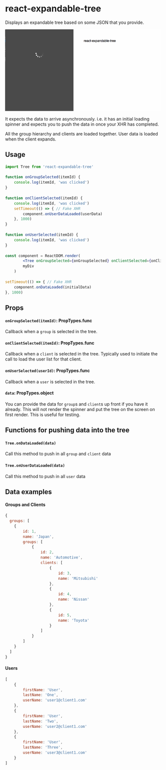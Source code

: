 # react-expandable-tree

Displays an expandable tree based on some JSON that you provide. 

![expandable tree gif](https://raw.githubusercontent.com/fauna5/react-expandable-tree/master/react-expandable-tree.gif)

It expects the data to arrive asynchronously. i.e. it has an initial loading spinner and expects you to push the data in once your XHR has completed. 

All the group hierarchy and clients are loaded together. User data is loaded when the client expands.

## Usage

```jsx
import Tree from 'react-expandable-tree'

function onGroupSelected(itemId) {
	console.log(itemId, 'was clicked')
}

function onClientSelected(itemId) {
    console.log(itemId, 'was clicked')
    setTimeout(() => { // Fake XHR
        component.onUserDataLoaded(userData)
    }, 1000)
}

function onUserSelected(itemId) {
	console.log(itemId, 'was clicked')
}

const component = ReactDOM.render(
		<Tree onGroupSelected={onGroupSelected} onClientSelected={onClientSelected} onUserSelected={onUserSelected}/>,
		myDiv
	)

setTimeout(() => { // Fake XHR
	component.onDataLoaded(initialData)
}, 1000)

```

## Props

#### `onGroupSelected(itemId)`: PropTypes.func

Callback when a `group` is selected in the tree.

#### `onClientSelected(itemId)`: PropTypes.func

Callback when a `client` is selected in the tree. Typically used to initiate the call to load the user list for that client.

#### `onUserSelected(userId)`: PropTypes.func

Callback when a `user` is selected in the tree.

#### `data`: PropTypes.object

You can provide the data for `group`s and `client`s up front if you have it already. This will not render the spinner and put the tree on the screen on first render. This is useful for testing.

## Functions for pushing data into the tree

#### `Tree.onDataLoaded(data)`

Call this method to push in all `group` and `client` data

#### `Tree.onUserDataLoaded(data)`

Call this method to push in all `user` data

## Data examples

#### Groups and Clients

```jsx
{
  groups: [
    {
        id: 1,
        name: 'Japan',
        groups: [
            {
                id: 2,
                name: 'Automotive',
                clients: [
                    {
                        id: 3,
                        name: 'Mitsubishi'
                    },
                    {
                        id: 4,
                        name: 'Nissan'
                    },
                    {
                        id: 5,
                        name: 'Toyota'
                    }
                ]
            }
        ]
    }
  ]
}                       
```

#### Users

```jsx
[
    {
        firstName: 'User',
        lastName: 'One',
        userName: 'user1@client1.com'
    },
    {
        firstName: 'User',
        lastName: 'Two',
        userName: 'user2@client1.com'
    },
    {
        firstName: 'User',
        lastName: 'Three',
        userName: 'user3@client1.com'
    }
]
```